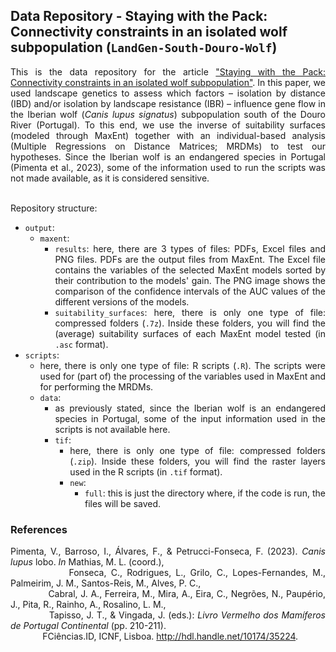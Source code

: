 
## Data Repository - Staying with the Pack: Connectivity constraints in an isolated wolf subpopulation (`LandGen-South-Douro-Wolf`)

 <div align="justify">This is the data repository for the article <a href="">"Staying with the Pack: Connectivity constraints in an isolated wolf subpopulation"</a>. In this paper, we used landscape genetics to assess which factors – isolation by distance (IBD) and/or isolation by landscape resistance (IBR) – influence gene flow in the Iberian wolf (<i>Canis lupus signatus</i>) subpopulation south of the Douro River (Portugal). To this end, we use the inverse of suitability surfaces (modeled through MaxEnt) together with an individual-based analysis (Multiple Regressions on Distance Matrices; MRDMs) to test our hypotheses. Since the Iberian wolf is an endangered species in Portugal (Pimenta et al., 2023), some of the information used to run the scripts was not made available, as it is considered sensitive.


<br>Repository structure:

+ `output`:
  + `maxent`:
    + `results`: here, there are 3 types of files: PDFs, Excel files and PNG files. PDFs are the output files from MaxEnt. The Excel file contains the variables of the selected MaxEnt models sorted by their contribution to the models' gain. The PNG image shows the comparison of the confidence intervals of the AUC values ​​of the different versions of the models.
    + `suitability_surfaces`: here, there is only one type of file: compressed folders (```.7z```). Inside these folders, you will find the (average) suitability surfaces of each MaxEnt model tested (in ```.asc``` format).
+ `scripts`:
  + here, there is only one type of file: R scripts (```.R```). The scripts were used for (part of) the processing of the variables used in MaxEnt and for performing the MRDMs.
  + `data`:
    + as previously stated, since the Iberian wolf is an endangered species in Portugal, some of the input information used in the scripts is not available here.
    + `tif`:
      + here, there is only one type of file: compressed folders (```.zip```). Inside these folders, you will find the raster layers used in the R scripts (in ```.tif``` format).
      + `new`:
        + `full`: this is just the directory where, if the code is run, the files will be saved.

### References 

Pimenta, V., Barroso, I., Álvares, F., & Petrucci-Fonseca, F. (2023). <i>Canis lupus</i> lobo. <i>In</i> Mathias, M. L. (coord.), <br> 
&nbsp;&nbsp;&nbsp;&nbsp;&nbsp;&nbsp;&nbsp;&nbsp;&nbsp;&nbsp;&nbsp;
&nbsp;Fonseca, C., Rodrigues, L., Grilo, C., Lopes-Fernandes, M., Palmeirim, J. M., Santos-Reis, M., Alves, P. C., <br> 
&nbsp;&nbsp;&nbsp;&nbsp;&nbsp;&nbsp;&nbsp;&nbsp;&nbsp;&nbsp;&nbsp;
&nbsp;Cabral, J. A., Ferreira, M., Mira, A., Eira, C., Negrões, N., Paupério, J., Pita, R., Rainho, A., Rosalino, L. M., <br> 
&nbsp;&nbsp;&nbsp;&nbsp;&nbsp;&nbsp;&nbsp;&nbsp;&nbsp;&nbsp;&nbsp;
&nbsp;Tapisso, J. T., & Vingada, J. (eds.): <i>Livro Vermelho dos Mamíferos de Portugal Continental</i> (pp. 210-211). <br> 
&nbsp;&nbsp;&nbsp;&nbsp;&nbsp;&nbsp;&nbsp;&nbsp;&nbsp;&nbsp;&nbsp;
&nbsp;FCiências.ID, ICNF, Lisboa. <a href="http://hdl.handle.net/10174/35224">http://hdl.handle.net/10174/35224</a>.

</div>
